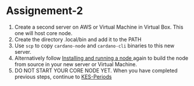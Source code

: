 # Assignement-2

1. Create a second server on AWS or Virtual Machine in Virtual Box. This one will host core node.
2. Create the directory .local/bin and add it to the PATH 
3. Use `scp` to copy `cardano-node` and `cardano-cli` binaries to this new server. 
4. Alternatively follow  [Installing and running a node ](../getting-started/install-node.md)again to build the node from source in your new server or Virtual Machine. 
5. DO NOT START YOUR CORE NODE YET. When you have completed previous steps, continue to [KES-Periods](kes_period.md)




